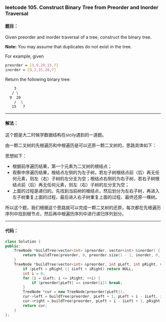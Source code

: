 ### leetcode 105. Construct Binary Tree from Preorder and Inorder Traversal 

#### 题目：

Given preorder and inorder traversal of a tree, construct the binary tree.

**Note:**
You may assume that duplicates do not exist in the tree.

For example, given

```bash
preorder = [3,9,20,15,7]
inorder = [9,3,15,20,7]
```

Return the following binary tree:

```bash
    3
   / \
  9  20
    /  \
   15   7
```

-----

#### 解法：

这个题是大二时候学数据结构在sicily遇到的一道题。

由一颗二叉树的先根遍历和中根遍历是可以还原一颗二叉树的，思路具体如下：

思想如下：

- 根据前序遍历结果，第一个元素为二叉树的根结点；
- 观察中序遍历结果，根结点左侧的为左子树，若左子树根结点前（后）再无任何元素，则左（右）子树的左分支为空；根结点右侧的为右子树，若右子树根结点前（后）再无任何元素，则左（右）子树的左分支为空；
- 上面的过程是递归的。先找到当前树的根结点，然后划分为左右子树，再进入左子树重复上面的过程，最后进入右子树重复上面的过程，最终还原一棵树。

所以这个题，我们根据这个思路就可以完成一颗二叉树的还原，每次都在先根遍历序列中找到根节点，然后再中根遍历序列中进行递归序列划分。

-----

#### 代码：

```cpp
class Solution {
public:
    TreeNode *buildTree(vector<int> &preorder, vector<int> &inorder) {
        return buildTree(preorder, 0, preorder.size() - 1, inorder, 0, inorder.size() - 1);
    }
    TreeNode *buildTree(vector<int> &preorder, int pLeft, int pRight, vector<int> &inorder, int iLeft, int iRight) {
        if (pLeft > pRight || iLeft > iRight) return NULL;
        int i = 0;
        for (i = iLeft; i <= iRight; ++i) {
            if (preorder[pLeft] == inorder[i]) break;
        }
        TreeNode *cur = new TreeNode(preorder[pLeft]);
        cur->left = buildTree(preorder, pLeft + 1, pLeft + i - iLeft, inorder, iLeft, i - 1);
        cur->right = buildTree(preorder, pLeft + i - iLeft + 1, pRight, inorder, i + 1, iRight);
        return cur;
    }
};

```




